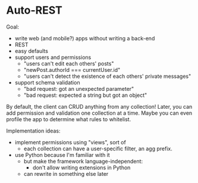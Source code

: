 # Auto-REST

Goal:
- write web (and mobile?) apps without writing a back-end
- REST
- easy defaults
- support users and permissions
  - "users can't edit each others' posts"
  - "newPost.authorId === currentUser.id"
  - "users can't detect the existence of each others' private messages"
- support schema validation
  - "bad request: got an unexpected parameter"
  - "bad request: expected a string but got an object"


By default, the client can CRUD anything from any collection!
Later, you can add permission and validation one collection at a time.
Maybe you can even profile the app to determine what rules to whitelist.

Implementation ideas:
- implement permissions using "views", sort of
  - each collection can have a user-specific filter, an agg prefix.
- use Python because I'm familiar with it
  - but make the framework language-independent:
    - don't allow writing extensions in Python
  - can rewrite in something else later

